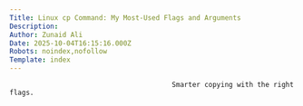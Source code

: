 ```yaml
---
Title: Linux cp Command: My Most-Used Flags and Arguments
Description: 
Author: Zunaid Ali
Date: 2025-10-04T16:15:16.000Z
Robots: noindex,nofollow
Template: index
---
```


                                            Smarter copying with the right flags.
                                        